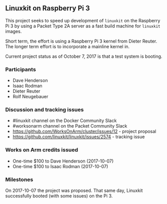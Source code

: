 ## Linuxkit on Raspberry Pi 3

This project seeks to speed up development of `linuxkit` on the Raspberry Pi 3 
by using a Packet Type 2A server as a fast build machine for `linuxkit` images.

Short term, the effort is using a Raspberry Pi 3 kernel from Dieter Reuter.
The longer term effort is to incorporate a mainline kernel in.

Current project status as of October 7, 2017 is that a test system is booting.

### Participants

* Dave Henderson
* Isaac Rodman
* Dieter Reuter
* Rolf Neugebauer

### Discussion and tracking issues

* #linuxkit channel on the Docker Community Slack
* #worksonarm channel on the Packet Community Slack
* https://github.com/WorksOnArm/cluster/issues/12 - project proposal
* https://github.com/linuxkit/linuxkit/issues/2574 - tracking issue 

### Works on Arm credits issued

* One-time $100 to Dave Henderson (2017-10-07)
* One-time $100 to Isaac Rodman (2017-10-07)

### Milestones

On 2017-10-07 the project was proposed. That same day, Linuxkit 
successfully booted (with some issues) on the Pi 3.
